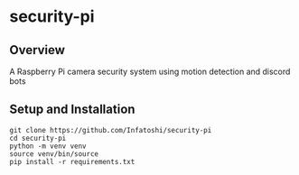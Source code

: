 # security-pi

## Overview

A Raspberry Pi camera security system using motion detection and discord bots

## Setup and Installation

```
git clone https://github.com/Infatoshi/security-pi
cd security-pi
python -m venv venv
source venv/bin/source
pip install -r requirements.txt
```

